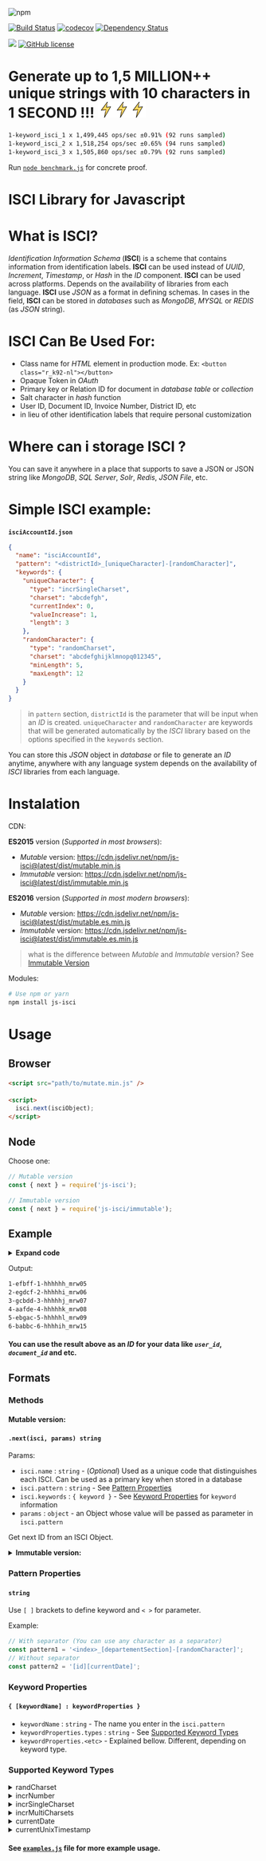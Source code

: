 ![npm](https://img.shields.io/npm/v/js-isci?color=%23DD3A37&style=for-the-badge)

[![Build Status](https://api.travis-ci.com/laodemalfatih/js-isci.svg?branch=master)](https://travis-ci.org/laodemalfatih/js-isci)
[![codecov](https://codecov.io/gh/laodemalfatih/js-isci/branch/master/graph/badge.svg)](https://codecov.io/gh/laodemalfatih/js-isci)
[![Dependency Status](https://david-dm.org/laodemalfatih/js-isci.svg)](https://david-dm.org/laodemalfatih/js-isci)

[![](https://data.jsdelivr.com/v1/package/npm/js-isci/badge)](https://www.jsdelivr.com/package/npm/js-isci)
[![GitHub license](https://img.shields.io/github/license/laodemalfatih/js-isci?color=informational&style=flat-square)](https://github.com/laodemalfatih/js-isci/blob/master/LICENSE)

# Generate up to 1,5 MILLION++ unique strings with 10 characters in 1 SECOND !!! ![Thunder Icon](assets/thunder.png)![Thunder Icon](assets/thunder.png)![Thunder Icon](assets/thunder.png)

```bash
1-keyword_isci_1 x 1,499,445 ops/sec ±0.91% (92 runs sampled)
1-keyword_isci_2 x 1,518,254 ops/sec ±0.65% (94 runs sampled)
1-keyword_isci_3 x 1,505,860 ops/sec ±0.79% (92 runs sampled)
```

Run [`node benchmark.js`](blob/master/benchmark.js) for concrete proof.

# ISCI Library for Javascript

# What is ISCI?

_Identification Information Schema_ (**ISCI**) is a scheme that contains information from identification labels. **ISCI** can be used instead of _UUID_, _Increment_, _Timestamp_, or _Hash_ in the _ID_ component. **ISCI** can be used across platforms. Depends on the availability of libraries from each language. **ISCI** use _JSON_ as a format in defining schemas. In cases in the field, **ISCI** can be stored in _databases_ such as _MongoDB_, _MYSQL_ or _REDIS_ (as _JSON_ string).

# ISCI Can Be Used For:

- Class name for _HTML_ element in production mode. Ex: `<button class="r_k92-nl"></button>`
- Opaque Token in _OAuth_
- Primary key or Relation ID for document in _database table_ or _collection_
- Salt character in _hash_ function
- User ID, Document ID, Invoice Number, District ID, etc
- in lieu of other identification labels that require personal customization

# Where can i storage ISCI ?

You can save it anywhere in a place that supports to save a JSON or JSON string like _MongoDB_, _SQL Server_, _Solr_, _Redis_, _JSON File_, etc.

# Simple ISCI example:

**`isciAccountId.json`**

```json
{
  "name": "isciAccountId",
  "pattern": "<districtId>_[uniqueCharacter]-[randomCharacter]",
  "keywords": {
    "uniqueCharacter": {
      "type": "incrSingleCharset",
      "charset": "abcdefgh",
      "currentIndex": 0,
      "valueIncrease": 1,
      "length": 3
    },
    "randomCharacter": {
      "type": "randomCharset",
      "charset": "abcdefghijklmnopq012345",
      "minLength": 5,
      "maxLength": 12
    }
  }
}
```

> in `pattern` section, `districtId` is the parameter that will be input when an _ID_ is created. `uniqueCharacter` and `randomCharacter` are keywords that will be generated automatically by the _ISCI_ library based on the options specified in the `keywords` section.

You can store this _JSON_ object in _database_ or file to generate an _ID_ anytime, anywhere with any language system depends on the availability of _ISCI_ libraries from each language.

# Instalation

CDN:

**ES2015** version (_Supported in most browsers_):

- _Mutable_ version: https://cdn.jsdelivr.net/npm/js-isci@latest/dist/mutable.min.js
- _Immutable_ version: https://cdn.jsdelivr.net/npm/js-isci@latest/dist/immutable.min.js

**ES2016** version (_Supported in most modern browsers_):

- _Mutable_ version: https://cdn.jsdelivr.net/npm/js-isci@latest/dist/mutable.es.min.js
- _Immutable_ version: https://cdn.jsdelivr.net/npm/js-isci@latest/dist/immutable.es.min.js

> what is the difference between _Mutable_ and _Immutable_ version? See [Immutable Version](#nextisci-params-object)

Modules:

```bash
# Use npm or yarn
npm install js-isci
```

# Usage

## Browser

```html
<script src="path/to/mutate.min.js" />

<script>
  isci.next(isciObject);
</script>
```

## Node

Choose one:

```js
// Mutable version
const { next } = require('js-isci');
```

```js
// Immutable version
const { next } = require('js-isci/immutable');
```

## Example

<details>
<summary><b>Expand code</b></summary>

```js
const { next } = require('js-isci');

const sampleIsci = {
  pattern:
    '<index>-[keyword_1]-[keyword_2]-[keyword_3]-[keyword_4]-[keyword_5]_[keyword_6]',
  keywords: {
    keyword_1: {
      type: 'randCharset',
      length: 5,
      charset: 'abcdefg'
    },
    keyword_2: {
      type: 'incrNumber',
      currentIndex: 0,
      valueIncrease: 1,
      startNumber: 0
    },
    keyword_3: {
      type: 'incrSingleCharset',
      currentIndex: 0,
      valueIncrease: 1,
      length: 6,
      charset: 'hijkl'
    },
    keyword_4: {
      type: 'incrMultiCharsets',
      currentIndex: 0,
      valueIncrease: 1,
      charsets: ['mnopq', 'rstuv', 'wxyz', '01234', '56789']
    }
  }
};

let i = 0;
while (i++ < 6) {
  console.log(
    next(sampleIsci, {
      index: i
    })
  );
}
```

</details>

Output:

```bash
1-efbff-1-hhhhhh_mrw05
2-egdcf-2-hhhhhi_mrw06
3-gcbdd-3-hhhhhj_mrw07
4-aafde-4-hhhhhk_mrw08
5-ebgac-5-hhhhhl_mrw09
6-babbc-6-hhhhih_mrw15
```

#### You can use the result above as an _ID_ for your data like _`user_id`_, _`document_id`_ and etc.

## Formats

### Methods

#### Mutable version:

#### `.next(isci, params) string`

Params:

- `isci.name` : `string` - (_Optional_) Used as a unique code that distinguishes each ISCI. Can be used as a primary key when stored in a database
- `isci.pattern` : `string` - See [Pattern Properties](#pattern-properties)
- `isci.keywords` : `{ keyword }` - See [Keyword Properties](#keyword-properties) for `keyword` information
- `params` : `object` - an Object whose value will be passed as parameter in `isci.pattern`

Get next ID from an ISCI Object.

<details>
<summary><b>Immutable version:</b></summary>

#### `.next(isci, params) object`

Return:

- `object.result` : `string` - The next ID
- `object.updatedIsci` : `object` - Updated `isci` object.

Same as `.next` method in _mutable_ version, but this function does not change the original `isci` object and returning an `object` contain next ID and updated ISCI.

</details>

### Pattern Properties

#### `string`

Use `[ ]` brackets to define keyword and `< >` for parameter.

Example:

```js
// With separator (You can use any character as a separator)
const pattern1 = '<index>_[departementSection]-[randomCharacter]';
// Without separator
const pattern2 = '[id][currentDate]';
```

### Keyword Properties

#### `{ [keywordName] : keywordProperties }`

- `keywordName` : `string` - The name you enter in the `isci.pattern`
- `keywordProperties.types` : `string` - See [Supported Keyword Types](#Supported_Keyword_Types)
- `keywordProperties.<etc>` - Explained bellow. Different, depending on keyword type.

### Supported Keyword Types

<details>
<summary>randCharset</summary>

Generate random strings from available charset.

#### Keyword Properties:

| Properties Name | Type     |
| --------------- | -------- |
| length          | `number` |
| minLength       | `number` |
| maxLength       | `number` |
| charset         | `string` |

> You have to choose one, use `length` or use `minLength` and `maxLength`. The second choice causes the system to generate random length between `minLength` (_inclusive_) and `maxLength` (_inclusive_)

#### Example:

Options:

```js
{
  length: 6,
  charset: '1234abcd', // You can replace this with any character
}
```

Output: (Run 4x)

```bash
bdaa13
114a3b
b441c4
4dca4c
```

</details>

<details>
<summary>incrNumber</summary>

Increment number with specific value.

#### Keyword Properties:

| Properties Name | Type     |
| --------------- | -------- |
| currentIndex    | `number` |
| valueIncrease   | `number` |
| startNumber     | `number` |

#### Example:

Options:

```js
{
  currentIndex: 0,
  valueIncrease: 3,
  startNumber: 1
}
```

Output: (Run 5x)

```bash
4
7
10
13
16
```

</details>

<details>
<summary>incrSingleCharset</summary>

Increment character based on its index position in charset.

#### Keyword Properties:

| Properties Name | Type     |
| --------------- | -------- |
| currentIndex    | `number` |
| valueIncrease   | `number` |
| length          | `number` |
| charset         | `string` |

#### Example:

Options:

```js
{
  currentIndex: 0,
  valueIncrease: 1,
  length: 5,
  charset: 'abcdefg'
}
```

Output: (Run 6x)

```bash
aaaaa
aaaab
aaaac
aaaad
aaaae
aaaaf
```

</details>

<details>
<summary>incrMultiCharsets</summary>

Same as [`incrSingleCharset`](#incrSingleCharset), the difference is it uses many charsets at once and the length of result follow the length of the `charsets`.

#### Keyword Properties:

| Properties Name | Type       |
| --------------- | ---------- |
| currentIndex    | `number`   |
| valueIncrease   | `number`   |
| charsets        | `[string]` |

#### Example:

Options:

```js
{
  currentIndex: 0,
  valueIncrease: 1,
  charsets: ['abc', '123', 'def', 'ghi']
}
```

Output: (Run 4x)

```bash
a1dg
a1dh
a1di
a1eg
```

</details>

<details>
<summary>currentDate</summary>

Only date. nothing is different. it looks like no description is needed.

#### Keyword Properties:

| Properties Name | Type     |
| --------------- | -------- |
| format          | `string` |

> `format` string can be anything, but the following letters will be replaced (and leading zeroes added if necessary) ... See [date-format](https://github.com/nomiddlename/date-format#formatting-dates-as-strings) for more information.

#### Example:

Options:

```js
{
  format: 'yyyy-MM-dd/hh-mm-ss.SSS';
}
```

Output: (Run 1x)

```bash
2020-01-09/15-00-00.000
```

</details>

<details>
<summary>currentUnixTimestamp</summary>

Everything has been explained in [unixtimestamp.com](https://www.unixtimestamp.com/)

#### Keyword Properties:

_No property needed_

#### Example:

Output: (Run 3x)

```bash
1578560571114
1578560571116
1578560571117
```

</details>

#### See [`examples.js`](blob/master/examples.js) file for more example usage.
